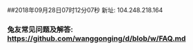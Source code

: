 ##2018年09月28日07时12分07秒 新址: 104.248.218.164
### 兔友常见问题及解答: https://github.com/wanggonging/d/blob/w/FAQ.md
